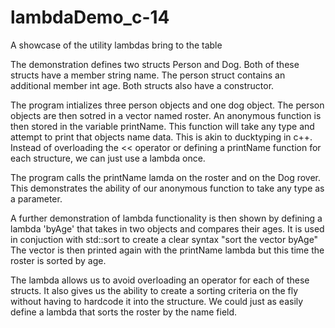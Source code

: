 # lambdaDemo_c-14
A showcase of the utility lambdas bring to the table

The demonstration defines two structs Person and Dog. Both of these structs have a member string name. The person struct contains an additional member int age. Both structs also have a constructor.

The program intializes three person objects and one dog object. The person objects are then sotred in a vector named roster. An anonymous function is then stored in the variable printName. This function will take any type and attempt to print that objects name data. This is akin to ducktyping in c++. Instead of overloading the  << operator or defining a printName function for each structure, we can just use a lambda once.

The program calls the printName lamda on the roster and on the Dog rover. This demonstrates the ability of our anonymous function to take any type as a parameter.

A further demonstration of lambda functionality is then shown by defining a lambda 'byAge' that takes in two objects and compares their ages. It is used in conjuction with std::sort to create a clear syntax "sort the vector byAge"
The vector is then printed again with the printName lambda but this time the roster is sorted by age.

The lambda allows us to avoid overloading an operator for each of these structs. It also gives us the ability to create a sorting criteria on the fly without having to hardcode it into the structure. We could just as easily define a lambda that sorts the roster by the name field.
